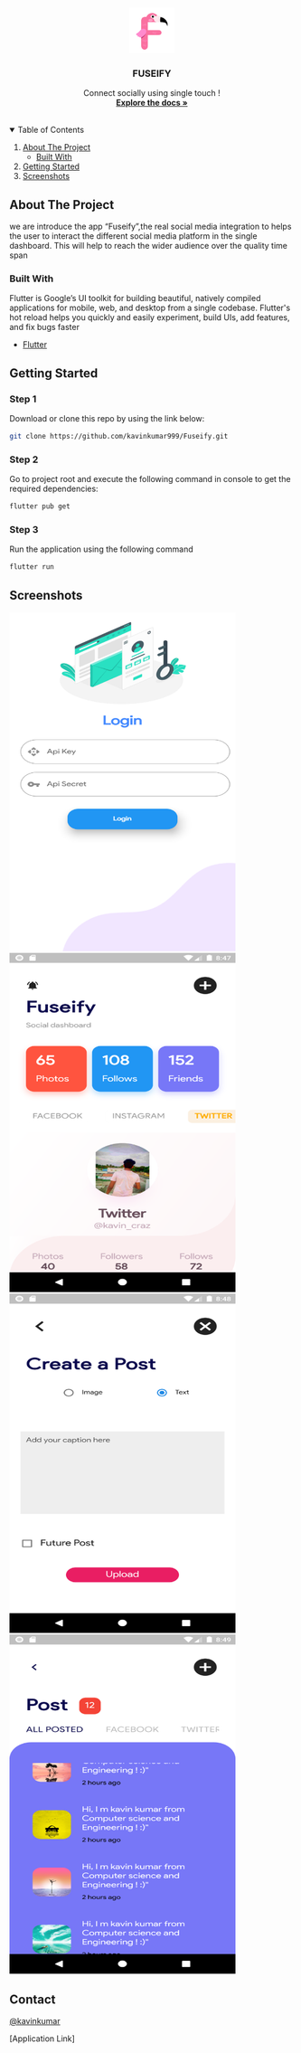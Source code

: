 <!-- app name -->
<br />
<p align="center">
  <a href="">
    <img src="fuseify.png" alt="Logo" width="80" height="80">
  </a>

  <h3 align="center">FUSEIFY</h3>

  <p align="center">
    Connect socially using single touch ! 
    <br />
    <a href=""><strong>Explore the docs »</strong></a>
    <br />
    <br />
  </p>
</p>

<details open="open">
  <summary>Table of Contents</summary>
  <ol>
    <li>
      <a href="#about-the-project">About The Project</a>
      <ul>
        <li><a href="#built-with">Built With</a></li>
      </ul>
    </li>
    <li>
      <a href="#getting-started">Getting Started</a>
    </li>
    <li><a href="#screenshots">Screenshots</a></li>
  </ol>
</details>



<!-- ABOUT THE PROJECT -->
## About The Project

we are introduce the app “Fuseify”,the real social media integration to helps the user to interact the different social media platform in the single dashboard. This will help to reach the wider audience over the quality time span

### Built With

Flutter is Google’s UI toolkit for building beautiful, natively compiled applications for mobile, web, and desktop from a single codebase. Flutter's hot reload helps you quickly and easily experiment, build UIs, add features, and fix bugs faster
* [Flutter](https://flutter.dev/)



<!-- GETTING STARTED -->
## Getting Started


### Step 1
Download or clone this repo by using the link below:
   ```sh
   git clone https://github.com/kavinkumar999/Fuseify.git
   ```
### Step 2
Go to project root and execute the following command in console to get the required dependencies:
   ```sh
   flutter pub get 
   ```
### Step 3
Run the application using the following command
   ```sh   
   flutter run
   ```


<!-- EXAMPLES -->
## Screenshots
<div align = "left" >
    <img src="flutter_01.png" style="margin-right: 30px"  alt="image1" width="400" height="600" > 
   <img src="flutter_02.png" style="margin-right: 30px"  alt="image2" width="400" height="600"  > 
 <img src="flutter_03.png" style="margin-right: 30px" alt="image3"  width="400" height="600" >
   <img src="flutter_04.png" style="margin-right: 30px"  alt="image4"  width="400" height="600"  >
  
  
  
</div>

<div align = "right" >
  
</div>
<div align = "left">
  
</div>
<div  align = "right">

</div>
   
  
  
  




<!-- CONTACT -->
## Contact

[@kavinkumar](https://github.com/kavinkumar999) 

[Application Link] 


